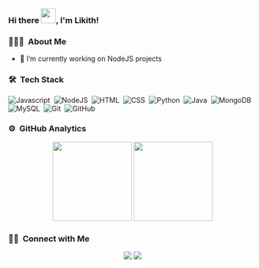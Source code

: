 ### Hi there <img src="https://raw.githubusercontent.com/MartinHeinz/MartinHeinz/master/wave.gif" width="30px">,  I'm Likith! 

### 👨🏻‍💻 &nbsp;About Me

- 🔭 I’m currently working on NodeJS projects

### 🛠 &nbsp;Tech Stack

![Javascript](https://img.shields.io/badge/-Javascript-black?style=flat&logo=javascript)&nbsp;
![NodeJS](https://img.shields.io/badge/-NodeJS-black?style=flat&logo=npm)&nbsp;
![HTML](https://img.shields.io/badge/-HTML-black?style=flat&logo=HTML5)&nbsp;
![CSS](https://img.shields.io/badge/-CSS-black?style=flat&logo=CSS3&logoColor=1572B6)&nbsp;
![Python](https://img.shields.io/badge/-Python-black?style=flat&logo=python)&nbsp;
![Java](https://img.shields.io/badge/-Java-black?style=flat&logo=Java&logoColor=FFA518)&nbsp;
![MongoDB](https://img.shields.io/badge/-MongoDB-black?style=flat&logo=mongodb)&nbsp;
![MySQL](https://img.shields.io/badge/-MySQL-black?style=flat&logo=mysql)&nbsp;
![Git](https://img.shields.io/badge/-Git-black?style=flat&logo=git)&nbsp;
![GitHub](https://img.shields.io/badge/-GitHub-black?style=flat&logo=github)&nbsp;

### ⚙️ &nbsp;GitHub Analytics

<p align="center">
  <img height="160em" src="https://github-readme-stats.vercel.app/api/?username=Likith2000&count_private=true&theme=tokyonight&showicons=true"/>
  <img height="160em" src="https://github-readme-stats-eight-theta.vercel.app/api/top-langs/?username=Likith2000&layout=compact&langs_count=8&theme=tokyonight"/>
</p>

### 🤝🏻 &nbsp;Connect with Me

<p align="center">
  <a href="mailto:likithsrinath2000@gmail.com"><img src="https://img.shields.io/badge/-Mail-white?style=flat&logo=gmail&labelColor=white"></a>
  <a href="https://www.linkedin.com/in/likithsrinath/"><img src="https://img.shields.io/badge/-LinkedIn-blue?style=flat&logo=linkedIn&labelColor=blue"></a>
</p>
              

<!--
**Likith2000/Likith2000** is a ✨ _special_ ✨ repository because its `README.md` (this file) appears on your GitHub profile.

Here are some ideas to get you started:

- 🌱 I’m currently learning ...
- 👯 I’m looking to collaborate on ...
- 🤔 I’m looking for help with ...
- 💬 Ask me about ...
- 📫 How to reach me: ...
- 😄 Pronouns: ...
- ⚡ Fun fact: ...
-->
